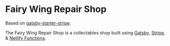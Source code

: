 # Fairy Wing Repair Shop

Based on [gatsby-starter-stripe](https://github.com/brxck/gatsby-starter-stripe).

The Fairy Wing Repair Shop is a collectables shop built using [Gatsby](https://www.gatsbyjs.org/), [Stripe](https://stripe.com/), & [Netlify Functions](https://www.netlify.com/docs/functions/).
